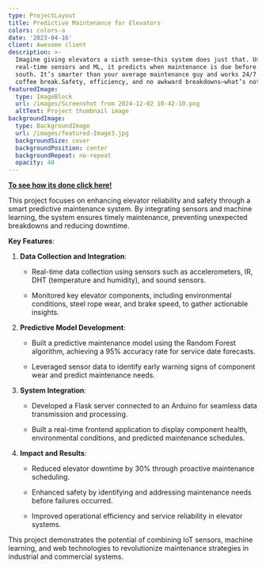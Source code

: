 ```yaml
---
type: ProjectLayout
title: Predictive Maintenance for Elevators
colors: colors-a
date: '2023-04-16'
client: Awesome client
description: >-
  Imagine giving elevators a sixth sense—this system does just that. Using
  real-time sensors and ML, it predicts when maintenance is due before things go
  south. It’s smarter than your average maintenance guy and works 24/7 without a
  coffee break.Safety, efficiency, and no awkward breakdowns—what’s not to love?
featuredImage:
  type: ImageBlock
  url: /images/Screenshot from 2024-12-02 10-42-10.png
  altText: Project thumbnail image
backgroundImage:
  type: BackgroundImage
  url: /images/featured-Image3.jpg
  backgroundSize: cover
  backgroundPosition: center
  backgroundRepeat: no-repeat
  opacity: 40
---
```

[**To see how its done click here!**](https://github.com/faizahkureshi232/Predictive_maintenance)

This project focuses on enhancing elevator reliability and safety through a smart predictive maintenance system. By integrating sensors and machine learning, the system ensures timely maintenance, preventing unexpected breakdowns and reducing downtime.

**Key Features**:

1.  **Data Collection and Integration**:

    *   Real-time data collection using sensors such as accelerometers, IR, DHT (temperature and humidity), and sound sensors.

    *   Monitored key elevator components, including environmental conditions, steel rope wear, and brake speed, to gather actionable insights.

2.  **Predictive Model Development**:

    *   Built a predictive maintenance model using the Random Forest algorithm, achieving a 95% accuracy rate for service date forecasts.

    *   Leveraged sensor data to identify early warning signs of component wear and predict maintenance needs.

3.  **System Integration**:

    *   Developed a Flask server connected to an Arduino for seamless data transmission and processing.

    *   Built a real-time frontend application to display component health, environmental conditions, and predicted maintenance schedules.

4.  **Impact and Results**:

    *   Reduced elevator downtime by 30% through proactive maintenance scheduling.

    *   Enhanced safety by identifying and addressing maintenance needs before failures occurred.

    *   Improved operational efficiency and service reliability in elevator systems.

This project demonstrates the potential of combining IoT sensors, machine learning, and web technologies to revolutionize maintenance strategies in industrial and commercial systems.

